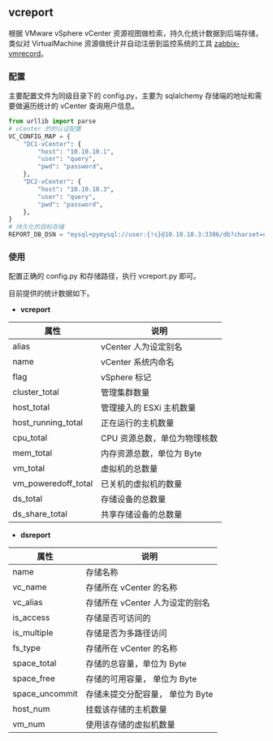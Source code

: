 ## vcreport

根据 VMware vSphere vCenter 资源视图做检索，持久化统计数据到后端存储，类似对 VirtualMachine 资源做统计并自动注册到监控系统的工具 [zabbix-vmrecord](https://github.com/AcidGo/zabbix-vmrecord)。

### 配置

主要配置文件为同级目录下的 config.py，主要为 sqlalchemy 存储端的地址和需要做遍历统计的 vCenter 查询用户信息。

```python
from urllib import parse
# vCenter 的的认证配置
VC_CONFIG_MAP = {
    "DC1-vCenter": {
        "host": "10.10.10.1",
        "user": "query",
        "pwd": "password",
    },
    "DC2-vCenter": {
        "host": "10.10.10.3",
        "user": "query",
        "pwd": "password",
    },
}
# 持久化的目标存储
REPORT_DB_DSN = "mysql+pymysql://user:{!s}@10.10.10.3:3306/db?charset=utf8".format(parse.unquote_plus("passw@rd"))
```

### 使用
配置正确的 config.py 和存储路径，执行 vcreport.py 即可。

目前提供的统计数据如下。

+ **vcreport**

| 属性                | 说明                         |
| ------------------- | ---------------------------- |
| alias               | vCenter 人为设定别名         |
| name                | vCenter 系统内命名           |
| flag                | vSphere 标记                 |
| cluster_total       | 管理集群数量                 |
| host_total          | 管理接入的 ESXi 主机数量     |
| host_running_total  | 正在运行的主机数量           |
| cpu_total           | CPU 资源总数，单位为物理核数 |
| mem_total           | 内存资源总数，单位为 Byte    |
| vm_total            | 虚拟机的总数量               |
| vm_poweredoff_total | 已关机的虚拟机的数量         |
| ds_total            | 存储设备的总数量             |
| ds_share_total      | 共享存储设备的总数量         |

+ **dsreport**

| 属性           | 说明                             |
| -------------- | -------------------------------- |
| name           | 存储名称                         |
| vc_name        | 存储所在 vCenter 的名称          |
| vc_alias       | 存储所在 vCenter 人为设定的别名  |
| is_access      | 存储是否可访问的                 |
| is_multiple    | 存储是否为多路径访问             |
| fs_type        | 存储所在 vCenter 的名称          |
| space_total    | 存储的总容量，单位为 Byte        |
| space_free     | 存储的可用容量， 单位为 Byte     |
| space_uncommit | 存储未提交分配容量， 单位为 Byte |
| host_num       | 挂载该存储的主机数量             |
| vm_num         | 使用该存储的虚拟机数量           |